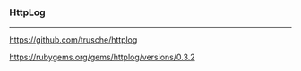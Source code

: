 ### HttpLog
---
https://github.com/trusche/httplog

https://rubygems.org/gems/httplog/versions/0.3.2

```
```

